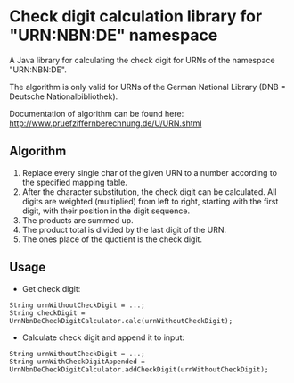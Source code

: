 # Check digit calculation library for "URN:NBN:DE" namespace

A Java library for calculating the check digit for URNs of the namespace "URN:NBN:DE".

The algorithm is only valid for URNs of the German National Library (DNB = Deutsche Nationalbibliothek).

Documentation of algorithm can be found here: <http://www.pruefziffernberechnung.de/U/URN.shtml>

## Algorithm

 1. Replace every single char of the given URN to a number according to the specified mapping table.
 2. After the character substitution, the check digit can be calculated. All digits are weighted (multiplied) from left to right, starting with the first digit, with their position in the digit sequence.
 3. The products are summed up.
 4. The product total is divided by the last digit of the URN.
 5. The ones place of the quotient is the check digit.

## Usage

* Get check digit:

```
String urnWithoutCheckDigit = ...;
String checkDigit = UrnNbnDeCheckDigitCalculator.calc(urnWithoutCheckDigit);
```

* Calculate check digit and append it to input:

```
String urnWithoutCheckDigit = ...;
String urnWithCheckDigitAppended = UrnNbnDeCheckDigitCalculator.addCheckDigit(urnWithoutCheckDigit);
```
